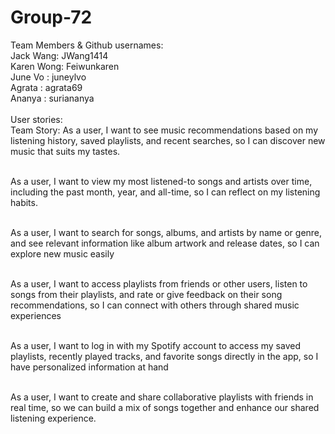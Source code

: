 # Group-72
Team Members & Github usernames:
<br /> Jack Wang: JWang1414
<br /> Karen Wong: Feiwunkaren
<br /> June Vo : juneylvo
<br />Agrata : agrata69
<br />Ananya : suriananya
<br />
<br />
User stories:
<br /> Team Story: As a user, I want to see music recommendations based on my listening history, saved playlists, and recent searches, so I can discover new music that suits my tastes.

<br />As a user, I want to view my most listened-to songs and artists over time, including the past month, year, and all-time, so I can reflect on my listening habits.

<br />As a user, I want to search for songs, albums, and artists by name or genre, and see relevant information like album artwork and release dates, so I can explore new music easily

<br/> As a user, I want to access playlists from friends or other users, listen to songs from their playlists, and rate or give feedback on their song recommendations, so I can connect with others through shared music experiences

<br/>As a user, I want to log in with my Spotify account to access my saved playlists, recently played tracks, and favorite songs directly in the app, so I have personalized information at hand

<br/> As a user, I want to create and share collaborative playlists with friends in real time, so we can build a mix of songs together and enhance our shared listening experience.
